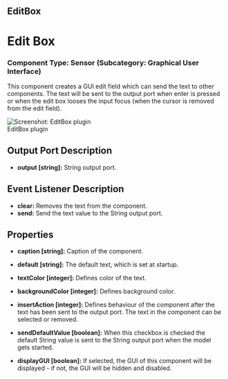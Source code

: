 ##

## EditBox

# Edit Box

### Component Type: Sensor (Subcategory: Graphical User Interface)

This component creates a GUI edit field which can send the text to other components. The text will be sent to the output port when enter is pressed or when the edit box looses the input focus (when the cursor is removed from the edit field).

![Screenshot:
        EditBox plugin](./img/EditBox.jpg "Screenshot: EditBox plugin")  
EditBox plugin

## Output Port Description

- **output \[string\]:** String output port.

## Event Listener Description

- **clear:** Removes the text from the component.
- **send:** Send the text value to the String output port.

## Properties

- **caption \[string\]:** Caption of the component.
- **default \[string\]:** The default text, which is set at startup.

- **textColor \[integer\]:** Defines color of the text.
- **backgroundColor \[integer\]:** Defines background color.
- **insertAction \[integer\]:** Defines behaviour of the component after the text has been sent to the output port. The text in the component can be selected or removed.
- **sendDefaultValue \[boolean\]:** When this checkbox is checked the default String value is sent to the String output port when the model gets started.
- **displayGUI \[boolean\]:** If selected, the GUI of this component will be displayed - if not, the GUI will be hidden and disabled.
